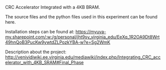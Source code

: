 CRC Accelerator Integrated with a 4KB BRAM.

The source files and the python files used in this experiment can be found here.

Installation steps can be found at: https://myuva-my.sharepoint.com/:w:/g/personal/jht9sy_virginia_edu/EeXq_1R2OA9Dt8Wrt49hnQoB3PucKw9ywtdZLPozkYBA-w?e=Sg2WmK

Description about the project: http://venividiwiki.ee.virginia.edu/mediawiki/index.php/Integrating_CRC_accelerator_with_4KB_SRAM#Final_Phase

